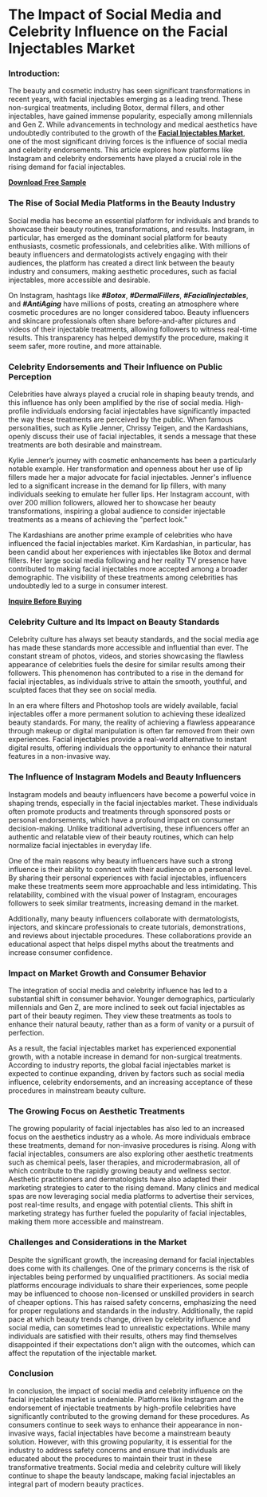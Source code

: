 # The Impact of Social Media and Celebrity Influence on the Facial Injectables Market
### Introduction:
The beauty and cosmetic industry has seen significant transformations in recent years, with facial injectables emerging as a leading trend. These non-surgical treatments, including Botox, dermal fillers, and other injectables, have gained immense popularity, especially among millennials and Gen Z. While advancements in technology and medical aesthetics have undoubtedly contributed to the growth of the [**Facial Injectables Market**](https://www.nextmsc.com/report/facial-injectables-market-hc2972), one of the most significant driving forces is the influence of social media and celebrity endorsements. This article explores how platforms like Instagram and celebrity endorsements have played a crucial role in the rising demand for facial injectables.

[**Download Free Sample**](https://www.nextmsc.com/facial-injectables-market-hc2972/request-sample) 

### The Rise of Social Media Platforms in the Beauty Industry
Social media has become an essential platform for individuals and brands to showcase their beauty routines, transformations, and results. Instagram, in particular, has emerged as the dominant social platform for beauty enthusiasts, cosmetic professionals, and celebrities alike. With millions of beauty influencers and dermatologists actively engaging with their audiences, the platform has created a direct link between the beauty industry and consumers, making aesthetic procedures, such as facial injectables, more accessible and desirable.

On Instagram, hashtags like **_#Botox_**, **_#DermalFillers_**, **_#FacialInjectables_**, and **_#AntiAging_** have millions of posts, creating an atmosphere where cosmetic procedures are no longer considered taboo. Beauty influencers and skincare professionals often share before-and-after pictures and videos of their injectable treatments, allowing followers to witness real-time results. This transparency has helped demystify the procedure, making it seem safer, more routine, and more attainable.

### Celebrity Endorsements and Their Influence on Public Perception
Celebrities have always played a crucial role in shaping beauty trends, and this influence has only been amplified by the rise of social media. High-profile individuals endorsing facial injectables have significantly impacted the way these treatments are perceived by the public. When famous personalities, such as Kylie Jenner, Chrissy Teigen, and the Kardashians, openly discuss their use of facial injectables, it sends a message that these treatments are both desirable and mainstream.

Kylie Jenner’s journey with cosmetic enhancements has been a particularly notable example. Her transformation and openness about her use of lip fillers made her a major advocate for facial injectables. Jenner's influence led to a significant increase in the demand for lip fillers, with many individuals seeking to emulate her fuller lips. Her Instagram account, with over 200 million followers, allowed her to showcase her beauty transformations, inspiring a global audience to consider injectable treatments as a means of achieving the "perfect look."

The Kardashians are another prime example of celebrities who have influenced the facial injectables market. Kim Kardashian, in particular, has been candid about her experiences with injectables like Botox and dermal fillers. Her large social media following and her reality TV presence have contributed to making facial injectables more accepted among a broader demographic. The visibility of these treatments among celebrities has undoubtedly led to a surge in consumer interest.

[**Inquire Before Buying**](https://www.nextmsc.com/facial-injectables-market-hc2972/inquire-before-buying)

### Celebrity Culture and Its Impact on Beauty Standards
Celebrity culture has always set beauty standards, and the social media age has made these standards more accessible and influential than ever. The constant stream of photos, videos, and stories showcasing the flawless appearance of celebrities fuels the desire for similar results among their followers. This phenomenon has contributed to a rise in the demand for facial injectables, as individuals strive to attain the smooth, youthful, and sculpted faces that they see on social media.

In an era where filters and Photoshop tools are widely available, facial injectables offer a more permanent solution to achieving these idealized beauty standards. For many, the reality of achieving a flawless appearance through makeup or digital manipulation is often far removed from their own experiences. Facial injectables provide a real-world alternative to instant digital results, offering individuals the opportunity to enhance their natural features in a non-invasive way.

### The Influence of Instagram Models and Beauty Influencers
Instagram models and beauty influencers have become a powerful voice in shaping trends, especially in the facial injectables market. These individuals often promote products and treatments through sponsored posts or personal endorsements, which have a profound impact on consumer decision-making. Unlike traditional advertising, these influencers offer an authentic and relatable view of their beauty routines, which can help normalize facial injectables in everyday life.

One of the main reasons why beauty influencers have such a strong influence is their ability to connect with their audience on a personal level. By sharing their personal experiences with facial injectables, influencers make these treatments seem more approachable and less intimidating. This relatability, combined with the visual power of Instagram, encourages followers to seek similar treatments, increasing demand in the market.

Additionally, many beauty influencers collaborate with dermatologists, injectors, and skincare professionals to create tutorials, demonstrations, and reviews about injectable procedures. These collaborations provide an educational aspect that helps dispel myths about the treatments and increase consumer confidence.

### Impact on Market Growth and Consumer Behavior
The integration of social media and celebrity influence has led to a substantial shift in consumer behavior. Younger demographics, particularly millennials and Gen Z, are more inclined to seek out facial injectables as part of their beauty regimen. They view these treatments as tools to enhance their natural beauty, rather than as a form of vanity or a pursuit of perfection.

As a result, the facial injectables market has experienced exponential growth, with a notable increase in demand for non-surgical treatments. According to industry reports, the global facial injectables market is expected to continue expanding, driven by factors such as social media influence, celebrity endorsements, and an increasing acceptance of these procedures in mainstream beauty culture.

### The Growing Focus on Aesthetic Treatments
The growing popularity of facial injectables has also led to an increased focus on the aesthetics industry as a whole. As more individuals embrace these treatments, demand for non-invasive procedures is rising. Along with facial injectables, consumers are also exploring other aesthetic treatments such as chemical peels, laser therapies, and microdermabrasion, all of which contribute to the rapidly growing beauty and wellness sector.
Aesthetic practitioners and dermatologists have also adapted their marketing strategies to cater to the rising demand. Many clinics and medical spas are now leveraging social media platforms to advertise their services, post real-time results, and engage with potential clients. This shift in marketing strategy has further fueled the popularity of facial injectables, making them more accessible and mainstream.

### Challenges and Considerations in the Market
Despite the significant growth, the increasing demand for facial injectables does come with its challenges. One of the primary concerns is the risk of injectables being performed by unqualified practitioners. As social media platforms encourage individuals to share their experiences, some people may be influenced to choose non-licensed or unskilled providers in search of cheaper options. This has raised safety concerns, emphasizing the need for proper regulations and standards in the industry.
Additionally, the rapid pace at which beauty trends change, driven by celebrity influence and social media, can sometimes lead to unrealistic expectations. While many individuals are satisfied with their results, others may find themselves disappointed if their expectations don't align with the outcomes, which can affect the reputation of the injectable market.

### Conclusion
In conclusion, the impact of social media and celebrity influence on the facial injectables market is undeniable. Platforms like Instagram and the endorsement of injectable treatments by high-profile celebrities have significantly contributed to the growing demand for these procedures. As consumers continue to seek ways to enhance their appearance in non-invasive ways, facial injectables have become a mainstream beauty solution. However, with this growing popularity, it is essential for the industry to address safety concerns and ensure that individuals are educated about the procedures to maintain their trust in these transformative treatments. Social media and celebrity culture will likely continue to shape the beauty landscape, making facial injectables an integral part of modern beauty practices.
